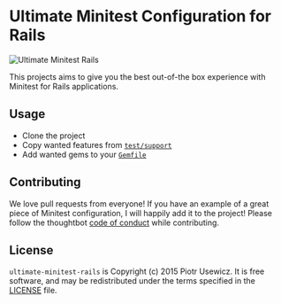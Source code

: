 # Ultimate Minitest Configuration for Rails

![Ultimate Minitest Rails](http://cloudapp.layer22.com/image/0v2y0c0v0D0V/Screen%20Shot%202015-04-18%20at%2016.29.31.png)

This projects aims to give you the best out-of-the box experience with Minitest for Rails applications.

Usage
-----

* Clone the project
* Copy wanted features from [`test/support`](/test/support)
* Add wanted gems to your [`Gemfile`](/Gemfile)

Contributing
------------

We love pull requests from everyone! If you have an example of a great piece of Minitest configuration, I will happily add it to the project! Please follow the thoughtbot [code of conduct]
while contributing.

[code of conduct]: https://thoughtbot.com/open-source-code-of-conduct

License
-------

`ultimate-minitest-rails` is Copyright (c) 2015 Piotr Usewicz. It is free software, and may be
redistributed under the terms specified in the [LICENSE] file.

[LICENSE]: /LICENSE
